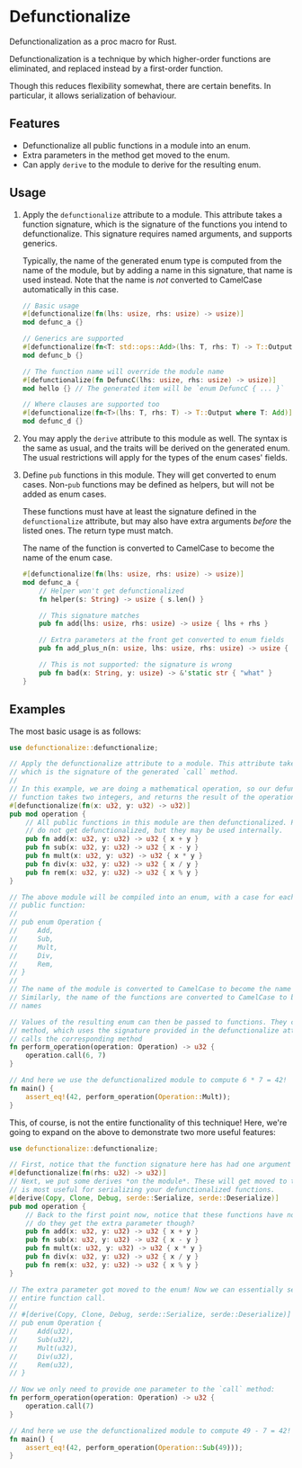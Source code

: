 # Defunctionalize

Defunctionalization as a proc macro for Rust.

Defunctionalization is a technique by which higher-order functions are eliminated, and
replaced instead by a first-order function.

Though this reduces flexibility somewhat, there are certain benefits. In particular,
it allows serialization of behaviour.

## Features

*   Defunctionalize all public functions in a module into an enum.
*   Extra parameters in the method get moved to the enum.
*   Can apply `derive` to the module to derive for the resulting enum.

## Usage

1.  Apply the `defunctionalize` attribute to a module. This attribute takes a function signature,
    which is the signature of the functions you intend to defunctionalize. This signature requires
    named arguments, and supports generics.

    Typically, the name of the generated enum type is computed from the name of the module, but by
    adding a name in this signature, that name is used instead. Note that the name is *not* converted
    to CamelCase automatically in this case.

    ```rust
    // Basic usage
    #[defunctionalize(fn(lhs: usize, rhs: usize) -> usize)]
    mod defunc_a {}

    // Generics are supported
    #[defunctionalize(fn<T: std::ops::Add>(lhs: T, rhs: T) -> T::Output)]
    mod defunc_b {}

    // The function name will override the module name
    #[defunctionalize(fn DefuncC(lhs: usize, rhs: usize) -> usize)]
    mod hello {} // The generated item will be `enum DefuncC { ... }`

    // Where clauses are supported too
    #[defunctionalize(fn<T>(lhs: T, rhs: T) -> T::Output where T: Add)]
    mod defunc_d {}
    ```

2.  You may apply the `derive` attribute to this module as well. The syntax is the same as usual,
    and the traits will be derived on the generated enum. The usual restrictions will apply for the
    types of the enum cases' fields.

3.  Define `pub` functions in this module. They will get converted to enum cases. Non-`pub` functions
    may be defined as helpers, but will not be added as enum cases.

    These functions must have at least the signature defined in the `defunctionalize` attribute, but
    may also have extra arguments *before* the listed ones. The return type must match.

    The name of the function is converted to CamelCase to become the name of the enum case.

    ```rust
    #[defunctionalize(fn(lhs: usize, rhs: usize) -> usize)]
    mod defunc_a {
        // Helper won't get defunctionalized
        fn helper(s: String) -> usize { s.len() }

        // This signature matches
        pub fn add(lhs: usize, rhs: usize) -> usize { lhs + rhs }

        // Extra parameters at the front get converted to enum fields
        pub fn add_plus_n(n: usize, lhs: usize, rhs: usize) -> usize { lhs + rhs }

        // This is not supported: the signature is wrong
        pub fn bad(x: String, y: usize) -> &'static str { "what" }
    }
    ```

## Examples

The most basic usage is as follows:

```rust
use defunctionalize::defunctionalize;

// Apply the defunctionalize attribute to a module. This attribute takes one parameter
// which is the signature of the generated `call` method.
//
// In this example, we are doing a mathematical operation, so our defunctionalized
// function takes two integers, and returns the result of the operation.
#[defunctionalize(fn(x: u32, y: u32) -> u32)]
pub mod operation {
    // All public functions in this module are then defunctionalized. Private functions
    // do not get defunctionalized, but they may be used internally.
    pub fn add(x: u32, y: u32) -> u32 { x + y }
    pub fn sub(x: u32, y: u32) -> u32 { x - y }
    pub fn mult(x: u32, y: u32) -> u32 { x * y }
    pub fn div(x: u32, y: u32) -> u32 { x / y }
    pub fn rem(x: u32, y: u32) -> u32 { x % y }
}

// The above module will be compiled into an enum, with a case for each
// public function:
//
// pub enum Operation {
//     Add,
//     Sub,
//     Mult,
//     Div,
//     Rem,
// }
//
// The name of the module is converted to CamelCase to become the name of the enum.
// Similarly, the name of the functions are converted to CamelCase to become the case
// names

// Values of the resulting enum can then be passed to functions. They contain a `call`
// method, which uses the signature provided in the defunctionalize attribute, which
// calls the corresponding method
fn perform_operation(operation: Operation) -> u32 {
    operation.call(6, 7)
}

// And here we use the defunctionalized module to compute 6 * 7 = 42!
fn main() {
    assert_eq!(42, perform_operation(Operation::Mult));
}
```

This, of course, is not the entire functionality of this technique! Here, we're going
to expand on the above to demonstrate two more useful features:

```rust
use defunctionalize::defunctionalize;

// First, notice that the function signature here has had one argument removed!
#[defunctionalize(fn(rhs: u32) -> u32)]
// Next, we put some derives *on the module*. These will get moved to the enum. This
// is most useful for serializing your defunctionalized functions.
#[derive(Copy, Clone, Debug, serde::Serialize, serde::Deserialize)]
pub mod operation {
    // Back to the first point now, notice that these functions have not changed! Where
    // do they get the extra parameter though?
    pub fn add(x: u32, y: u32) -> u32 { x + y }
    pub fn sub(x: u32, y: u32) -> u32 { x - y }
    pub fn mult(x: u32, y: u32) -> u32 { x * y }
    pub fn div(x: u32, y: u32) -> u32 { x / y }
    pub fn rem(x: u32, y: u32) -> u32 { x % y }
}

// The extra parameter got moved to the enum! Now we can essentially serialize an
// entire function call.
//
// #[derive(Copy, Clone, Debug, serde::Serialize, serde::Deserialize)]
// pub enum Operation {
//     Add(u32),
//     Sub(u32),
//     Mult(u32),
//     Div(u32),
//     Rem(u32),
// }

// Now we only need to provide one parameter to the `call` method:
fn perform_operation(operation: Operation) -> u32 {
    operation.call(7)
}

// And here we use the defunctionalized module to compute 49 - 7 = 42!
fn main() {
    assert_eq!(42, perform_operation(Operation::Sub(49)));
}
```
